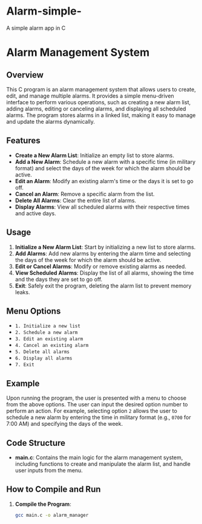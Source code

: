 # Alarm-simple-
A simple alarm app in C

# Alarm Management System

## Overview
This C program is an alarm management system that allows users to create, edit, and manage multiple alarms. It provides a simple menu-driven interface to perform various operations, such as creating a new alarm list, adding alarms, editing or canceling alarms, and displaying all scheduled alarms. The program stores alarms in a linked list, making it easy to manage and update the alarms dynamically.

## Features
- **Create a New Alarm List**: Initialize an empty list to store alarms.
- **Add a New Alarm**: Schedule a new alarm with a specific time (in military format) and select the days of the week for which the alarm should be active.
- **Edit an Alarm**: Modify an existing alarm's time or the days it is set to go off.
- **Cancel an Alarm**: Remove a specific alarm from the list.
- **Delete All Alarms**: Clear the entire list of alarms.
- **Display Alarms**: View all scheduled alarms with their respective times and active days.

## Usage
1. **Initialize a New Alarm List**: Start by initializing a new list to store alarms.
2. **Add Alarms**: Add new alarms by entering the alarm time and selecting the days of the week for which the alarm should be active.
3. **Edit or Cancel Alarms**: Modify or remove existing alarms as needed.
4. **View Scheduled Alarms**: Display the list of all alarms, showing the time and the days they are set to go off.
5. **Exit**: Safely exit the program, deleting the alarm list to prevent memory leaks.

## Menu Options
- `1. Initialize a new list`
- `2. Schedule a new alarm`
- `3. Edit an existing alarm`
- `4. Cancel an existing alarm`
- `5. Delete all alarms`
- `6. Display all alarms`
- `7. Exit`

## Example
Upon running the program, the user is presented with a menu to choose from the above options. The user can input the desired option number to perform an action. For example, selecting option `2` allows the user to schedule a new alarm by entering the time in military format (e.g., `0700` for 7:00 AM) and specifying the days of the week.

## Code Structure
- **main.c**: Contains the main logic for the alarm management system, including functions to create and manipulate the alarm list, and handle user inputs from the menu.

## How to Compile and Run
1. **Compile the Program**:
   ```bash
   gcc main.c -o alarm_manager
